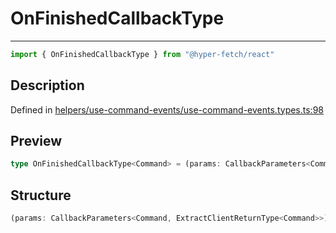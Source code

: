 

# OnFinishedCallbackType

<div class="api-docs__separator" data-reactroot="">

---

</div><div class="api-docs__import" data-reactroot="">

```ts
import { OnFinishedCallbackType } from "@hyper-fetch/react"
```

</div><div class="api-docs__section">

## Description

</div><div class="api-docs__description"><span class="api-docs__do-not-parse">



</span></div><p class="api-docs__definition">

Defined in [helpers/use-command-events/use-command-events.types.ts:98](https://github.com/BetterTyped/hyper-fetch/blob/6c3eaa91/packages/react/src/helpers/use-command-events/use-command-events.types.ts#L98)

</p><div class="api-docs__section">

## Preview

</div><div class="api-docs__preview type single">

```ts
type OnFinishedCallbackType<Command> = (params: CallbackParameters<Command, ExtractClientReturnType<Command>>) => void | Promise<void>;
```

</div><div class="api-docs__section">

## Structure

</div><div class="api-docs__returns">

```ts
(params: CallbackParameters<Command, ExtractClientReturnType<Command>>) => void | Promise<void>
```

</div>
